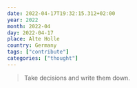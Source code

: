 ```yaml
---
date: 2022-04-17T19:32:15.312+02:00
year: 2022
month: 2022-04
day: 2022-04-17
place: Alte Holle
country: Germany
tags: ["contribute"]
categories: ["thought"]
---
```

> Take decisions and write them down.
